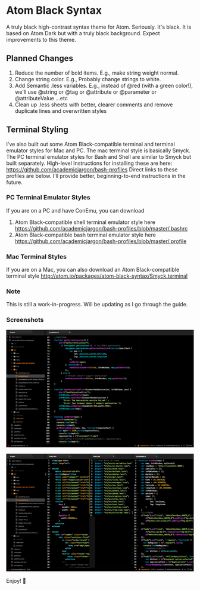 # Atom Black Syntax #
A truly black high-contrast syntax theme for Atom. Seriously. It's black. It is based on Atom Dark but with a truly black background. Expect improvements to this theme.

## Planned Changes ##
1. Reduce the number of bold items. E.g., make string weight normal.
2. Change string color. E.g., Probably change strings to white.
3. Add Semantic .less variables. E.g., instead of @red (with a green color!), we'll use @string or @tag or @attribute or @parameter or @attributeValue ...etc
4. Clean up .less sheets with better, clearer comments and remove duplicate lines and overwritten styles 

## Terminal Styling ##
I've also built out some Atom Black-compatible terminal and terminal emulator styles for Mac and PC.
The mac terminal style is basically Smyck.
The PC terminal emulator styles for Bash and Shell are similar to Smyck but built separately.
High-level Instructions for installing these are here: https://github.com/academicjargon/bash-profiles
Direct links to these profiles are below.
I'll provide better, beginning-to-end instructions in the future.

### PC Terminal Emulator Styles ###
If you are on a PC and have ConEmu, you can download
1. Atom Black-compatible shell terminal emulator style here https://github.com/academicjargon/bash-profiles/blob/master/.bashrc
2. Atom Black-compatible bash terminal emulator style here https://github.com/academicjargon/bash-profiles/blob/master/.profile

### Mac Terminal Styles ###
If you are on a Mac, you can also download an Atom Black-compatible terminal style http://atom.io/packages/atom-black-syntax/Smyck.terminal

### Note ###
This is still a work-in-progress. Will be updating as I go through the guide.

### Screenshots ###
![Atom Black Syntax Screenshot 1](https://raw.githubusercontent.com/academicjargon/pictures/master/atom-black-syntax.png)

![Atom Black Syntax Screenshot 2](https://raw.githubusercontent.com/academicjargon/pictures/master/atom-black-syntax2.png)

Enjoy! 🚀
